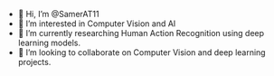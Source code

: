 - 👋 Hi, I’m @SamerAT11
- 👀 I’m interested in Computer Vision and AI
- 🌱 I’m currently researching Human Action Recognition using deep learning models.
- 💞️ I’m looking to collaborate on Computer Vision and deep learning projects.

<!---
SamerAT11/SamerAT11 is a ✨ special ✨ repository because its `README.md` (this file) appears on your GitHub profile.
You can click the Preview link to take a look at your changes.
--->
